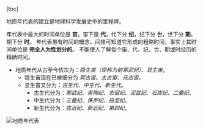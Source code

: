 [toc]

地质年代表的建立是地球科学发展史中的里程碑。

年代表中最大的时间单位是 **宙**，宙下是 **代**，代下分 **纪**，纪下分 **世**，世下分 **期**，期下分 **时**。
年代表虽有时间的概念，间接可知道它形成的粗略时间，事实上其时间单位是 **完全人为性划分的**。
不能使人了解每个宙、代、纪、世、期或时经历的精确时间。

- 地质年代从古至今依次为：*隐生宙（现称为前寒武纪）*、*显生宙*。
	- 隐生宙现在已被细分为 *冥古宙*、*太古宙*、*元古宙*。
	- 显生宙又分为：*古生代*、*中生代*、*新生代*。
		- 古生代分为：*寒武纪*、*奥陶纪*、*志留纪*、*泥盆纪*、*石炭纪*、*二叠纪*。
		- 中生代分为：*三叠纪*、*侏罗纪*、*白垩纪*。
		- 新生代分为：*古近纪*、*新近纪*、*第四纪*。

![地质年代表](http://oxnec2zdn.bkt.clouddn.com/geoscience/dizhiniandaibiao.jpg)
